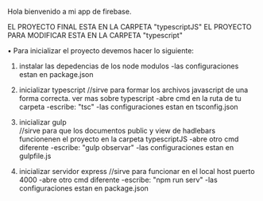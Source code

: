 Hola bienvenido  a mi app de firebase.

EL PROYECTO FINAL ESTA EN LA CARPETA "typescriptJS"
EL PROYECTO PARA MODIFICAR ESTA EN LA CARPETA "typescript"

• Para inicializar el proyecto devemos hacer lo siguiente:

1) instalar las depedencias de los node modulos
    -las configuraciones estan en package.json

2) inicializar typescript
    //sirve para formar los archivos javascript de una forma correcta. ver mas sobre typescript
        -abre cmd en la ruta de tu carpeta
        -escribe: "tsc"
        -las configuraciones estan en tsconfig.json
    

3) inicializar gulp     
    //sirve para que los documentos public y view de hadlebars funcionenen el proyecto en la carpeta typescriptJS
        -abre otro cmd diferente
        -escribe: "gulp observar"
        -las configuraciones estan en gulpfile.js
    

4) inicializar servidor express
    //sirve para funcionar en el local host puerto 4000
    -abre otro cmd diferente
    -escribe: "npm run serv"
    -las configuraciones estan en package.json


